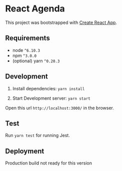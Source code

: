 # React Agenda

This project was bootstrapped with [Create React App](https://github.com/facebookincubator/create-react-app).

## Requirements
* node `^6.10.3`
* npm `^3.0.0`
* (optional) yarn `^0.20.3`

## Development

1. Install dependencies: `yarn install`

2. Start Development server: `yarn start`

Open this url `http://localhost:3000/` in the browser. 


## Test

Run `yarn test` for running Jest.


## Deployment

Production build not ready for this version